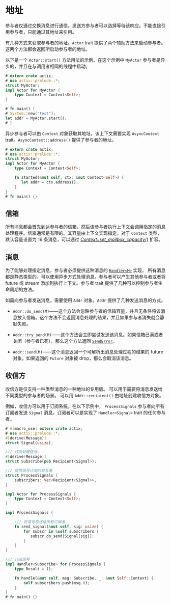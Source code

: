 # 地址

参与者仅通过交换消息进行通信。发送方参与者可以选择<!--
-->等待该响应。不能直接引用参与者，只能通过其地址来引用。

有几种方式来获取参与者的地址。`Actor` trait 提供了<!--
-->两个辅助方法来启动参与者。这两个方法都会返回所启动参与者的地址。

以下是一个 `Actor::start()` 方法用法的示例。在这个示例中 `MyActor` 参与者是<!--
-->异步的，并且在与调用者相同的线程中启动。

```rust
# extern crate actix;
# use actix::prelude::*;
struct MyActor;
impl Actor for MyActor {
    type Context = Context<Self>;
}

# fn main() {
# System::new("test");
let addr = MyActor.start();
# }
```

异步参与者可以由 `Context` 对象获取其地址。该上下文需要实现
`AsyncContext` trait。`AsyncContext::address()` 提供了参与者的地址。

```rust
# extern crate actix;
# use actix::prelude::*;
struct MyActor;
impl Actor for MyActor {
    type Context = Context<Self>;

    fn started(&mut self, ctx: &mut Context<Self>) {
       let addr = ctx.address();
    }
}
# fn main() {}
```

## 信箱

所有消息都会首先到达参与者的信箱，然后该参与者执行上下文<!--
-->会调用指定的消息处理程序。信箱通常是有限的。其容量<!--
-->由上下文实现指定。对于 `Context` 类型，
默认容量设置为 16 条消息，可以通过
[*Context::set_mailbox_capacity()*](../actix/struct.Context.html#method.set_mailbox_capacity) 扩容。

## 消息

为了能够处理指定消息，参与者必须提供<!--
-->这种消息的 [`Handler<M>`](../actix/trait.Handler.html) 实现。
所有消息都是静态类型的。可以使用异步方式处理消息<!--
-->。参与者可以产生其他参与者或者将 future 或
stream 添加到执行上下文。参与者 trait 提供了几种可以<!--
-->控制参与者生命周期的方法。

如需向参与者发送消息，需要使用 `Addr` 对象。`Addr` 提供了几种<!--
-->发送消息的方式。

  * `Addr::do_send(M)`——这个方法会忽略参与者的信箱容量，并且<!--
  -->无条件将该消息放入信箱。这个方法不会返回<!--
  -->消息处理的结果，并且如果参与者消失就会静默失败。

  * `Addr::try_send(M)`——这个方法会立即尝试发送该消息。如果<!--
  -->信箱已满或者关闭（参与者已死），那么这个方法返回
  [`SendError`](../actix/prelude/enum.SendError.html)。

  * `Addr::send(M)`——这个消息返回一个可解析出消息处理过程的<!--
  -->结果的 future 对象。如果返回的 `Future` 对象被 drop，那么<!--
  -->会取消该消息。

## 收信方

收信方是仅支持一种类型消息的一种地址的专用版。
可以用于需要将消息发送给不同类型的参与者的场景。
可以用 `Addr::recipient()` 由地址创建收信方对象。

例如，收信方可以用于订阅系统。在以下示例中，
`ProcessSignals` 参与者向所有订阅者发送 `Signal` 消息。订阅者可以<!--
-->是实现了 `Handler<Signal>` trait 的任何参与者。

```rust
# #[macro_use] extern crate actix;
# use actix::prelude::*;
#[derive(Message)]
struct Signal(usize);

/// 订阅处理信号。
#[derive(Message)]
struct Subscribe(pub Recipient<Signal>);

/// 提供信号订阅的参与者
struct ProcessSignals {
    subscribers: Vec<Recipient<Signal>>,
}

impl Actor for ProcessSignals {
    type Context = Context<Self>;
}

impl ProcessSignals {

    /// 将信号发送给所有订阅者
    fn send_signal(&mut self, sig: usize) {
        for subscr in &self.subscribers {
           subscr.do_send(Signal(sig));
        }
    }
}

/// 订阅信号
impl Handler<Subscribe> for ProcessSignals {
    type Result = ();

    fn handle(&mut self, msg: Subscribe, _: &mut Self::Context) {
        self.subscribers.push(msg.0);
    }
}
# fn main() {}
```
